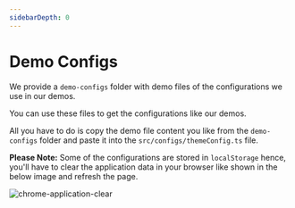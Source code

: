 ```yaml
---
sidebarDepth: 0
---
```


# Demo Configs

We provide a `demo-configs` folder with demo files of the configurations we use in our demos.

You can use these files to get the configurations like our demos.

All you have to do is copy the demo file content you like from the `demo-configs` folder and paste it into the `src/configs/themeConfig.ts` file.

**Please Note:** Some of the configurations are stored in `localStorage` hence, you'll have to clear the application data in your browser like shown in the below image and refresh the page.

<img class='rounded medium-zoom' alt='chrome-application-clear' :src="$withBase('/images/development/chrome-application-clear.png')" />
